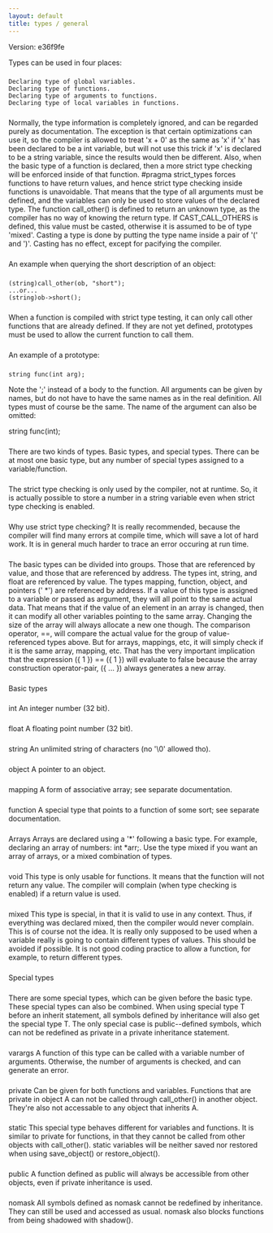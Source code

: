 ```yaml
---
layout: default
title: types / general
---
```


Version: e36f9fe

Types can be used in four places:
###  
    Declaring type of global variables.
    Declaring type of functions.
    Declaring type of arguments to functions.
    Declaring type of local variables in functions.
###  
Normally, the type information is completely ignored, and can be
regarded purely as documentation. The exception is that certain
optimizations can use it, so the compiler is allowed to treat 'x + 0'
as the same as 'x' if 'x' has been declared to be a int variable, but
will not use this trick if 'x' is declared to be a string variable,
since the results would then be different.  Also, when the basic type
of a function is declared, then a more strict type checking will be
enforced inside of that function.  #pragma strict_types forces
functions to have return values, and hence strict type checking inside
functions is unavoidable.  That means that the type of all arguments
must be defined, and the variables can only be used to store values of
the declared type.  The function call_other() is defined to return an
unknown type, as the compiler has no way of knowing the return type.
If CAST_CALL_OTHERS is defined, this value must be casted, otherwise
it is assumed to be of type 'mixed'.  Casting a type is done by
putting the type name inside a pair of '(' and ')'.  Casting has no
effect, except for pacifying the compiler.
###  
An example when querying the short description of an object:
###  
    (string)call_other(ob, "short");
    ...or...
    (string)ob->short();
###  
When a function is compiled with strict type testing, it can only call other
functions that are already defined.  If they are not yet defined, prototypes 
must be used to allow the current function to call them.
###  
An example of a prototype:
###  
    string func(int arg);

Note the ';' instead of a body to the function.  All arguments can be given
by names, but do not have to have the same names as in the real definition. 
All types must of course be the same.  The name of the argument can also
be omitted:

string func(int);
###  
There are two kinds of types.  Basic types, and special types.  There can be 
at most one basic type, but any number of special types assigned to a 
variable/function.
###  
The strict type checking is only used by the compiler, not at runtime.  So,
it is actually possible to store a number in a string variable even when 
strict type checking is enabled.
###  
Why use strict type checking?  It is really recommended, because the compiler
will find many errors at compile time, which will save a lot of hard work. It
is in general much harder to trace an error occuring at run time. 
###  
The basic types can be divided into groups.  Those that are referenced
by value, and those that are referenced by address.  The types int,
string, and float are referenced by value.  The types mapping,
function, object, and pointers ('<type> *') are referenced by address.
If a value of this type is assigned to a variable or passed as
argument, they will all point to the same actual data.  That means
that if the value of an element in an array is changed, then it can
modify all other variables pointing to the same array.  Changing the
size of the array will always allocate a new one though. The
comparison operator, ==, will compare the actual value for the group
of value-referenced types above.  But for arrays, mappings, etc, it
will simply check if it is the same array, mapping, etc. That has the
very important implication that the expression ({ 1 }) == ({ 1 }) will
evaluate to false because the array construction operator-pair, 
({ ... }) always generates a new array.
###  
Basic types
###  
int
    An integer number (32 bit).
###  
float
    A floating point number (32 bit).
###  
string
    An unlimited string of characters (no '\0' allowed tho). 
###  
object
    A pointer to an object.  
###  
mapping
    A form of associative array; see separate documentation.
###  
function
    A special type that points to a function of some sort;  see
    separate documentation.
###  
Arrays
    Arrays are declared using a '*' following a basic type.  For example, 
    declaring an array of numbers: int *arr;.  Use the type mixed if you want an 
    array of arrays, or a mixed combination of types.
###  
void
    This type is only usable for functions.  It means that the function will not
    return any value.  The compiler will complain (when type checking is enabled)
    if a return value is used.
###  
mixed
    This type is special, in that it is valid to use in any context.  Thus, if 
    everything was declared mixed, then the compiler would never complain. This 
    is of course not the idea. It is really only supposed to be used when a 
    variable really is going to contain different types of values. This should
    be avoided if possible.  It is not good coding practice to allow a function,
    for example, to return different types.
###  
Special types
###  
There are some special types, which can be given before the basic type. These
special types can also be combined.  When using special type T before an 
inherit statement, all symbols defined by inheritance will also get the 
special type T.  The only special case is public--defined symbols, which can 
not be redefined as private in a private inheritance statement.
###  
varargs
    A function of this type can be called with a variable number of arguments.
    Otherwise, the number of arguments is checked, and can generate an error.
###  
private
    Can be given for both functions and variables. Functions that are private in
    object A can not be called through call_other() in another object.  They're
    also not accessable to any object that inherits A.
###  
static
    This special type behaves different for variables and functions.  It is 
    similar to private for functions, in that they cannot be called from other 
    objects with call_other().  static variables will be neither saved nor 
    restored when using save_object() or restore_object().
###  
public
    A function defined as public will always be accessible from other objects, 
    even if private inheritance is used.
###  
nomask
    All symbols defined as nomask cannot be redefined by inheritance.  They can 
    still be used and accessed as usual.  nomask also blocks functions from
    being shadowed with shadow().
